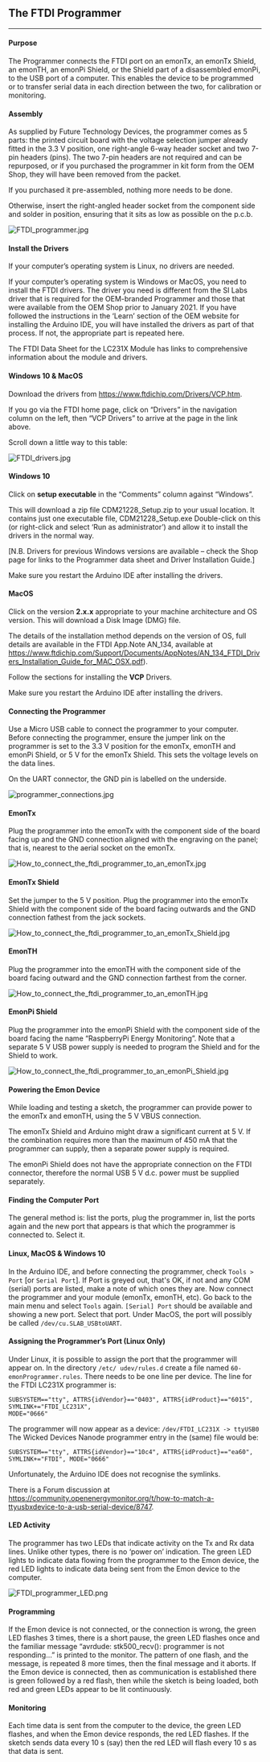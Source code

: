 ## The FTDI Programmer

---

#### Purpose

The Programmer connects the FTDI port on an emonTx, an emonTx Shield, an emonTH, an emonPi
Shield, or the Shield part of a disassembled emonPi, to the USB port of a computer. This enables the
device to be programmed or to transfer serial data in each direction between the two, for calibration or
monitoring.

#### Assembly

As supplied by Future Technology Devices, the programmer comes as 5 parts: the printed circuit board
with the voltage selection jumper already fitted in the 3.3 V position, one right-angle 6-way header
socket and two 7-pin headers (pins). The two 7-pin headers are not required and can be repurposed, or
if you purchased the programmer in kit form from the OEM Shop, they will have been removed from the
packet.

If you purchased it pre-assembled, nothing more needs to be done.

Otherwise, insert the right-angled header socket from the component side and solder in position,
ensuring that it sits as low as possible on the p.c.b.

![FTDI_programmer.jpg][FTDI_programmer]

[FTDI_programmer]: files/FTDI_programmer.jpg "The FTDI Programmer"

#### Install the Drivers

If your computer’s operating system is Linux, no drivers are needed.

If your computer’s operating system is Windows or MacOS, you need to install the FTDI drivers. The
driver you need is different from the SI Labs driver that is required for the OEM-branded Programmer
and those that were available from the OEM Shop prior to January 2021. If you have followed the
instructions in the ‘Learn’ section of the OEM website for installing the Arduino IDE, you will have
installed the drivers as part of that process. If not, the appropriate part is repeated here.

The FTDI Data Sheet for the LC231X Module has links to comprehensive information about the module
and drivers.

#### Windows 10 & MacOS

Download the drivers from https://www.ftdichip.com/Drivers/VCP.htm.

If you go via the FTDI home page, click on “Drivers” in the navigation column on the left, then “VCP
Drivers” to arrive at the page in the link above.

Scroll down a little way to this table:

![FTDI_drivers.jpg][ftdi_drivers]

[ftdi_drivers]: files/FTDI_drivers.jpg "FTDI Drivers"

#### Windows 10

Click on **setup executable** in the “Comments” column against “Windows”.

This will download a zip file CDM21228_Setup.zip to your usual location. It contains just one
executable file, CDM21228_Setup.exe Double-click on this (or right-click and select ‘Run as
administrator’) and allow it to install the drivers in the normal way.

[N.B. Drivers for previous Windows versions are available – check the Shop page for links to the
Programmer data sheet and Driver Installation Guide.]

Make sure you restart the Arduino IDE after installing the drivers.

#### MacOS

Click on the version **2.x.x** appropriate to your machine architecture and OS version. This will download
a Disk Image (DMG) file.

The details of the installation method depends on the version of OS, full details are available in the
FTDI App.Note AN_134, available at
https://www.ftdichip.com/Support/Documents/AppNotes/AN_134_FTDI_Drivers_Installation_Guide_for_MAC_OSX.pdf).

Follow the sections for installing the **VCP** Drivers.

Make sure you restart the Arduino IDE after installing the drivers.

#### Connecting the Programmer

Use a Micro USB cable to connect the programmer to your computer. Before connecting the
programmer, ensure the jumper link on the programmer is set to the 3.3 V position for the emonTx,
emonTH and emonPi Shield, or 5 V for the emonTx Shield. This sets the voltage levels on the data
lines.

On the UART connector, the GND pin is labelled on the underside.

![programmer_connections.jpg][programmer_connections]

[programmer_connections]: files/programmer_connections.jpg "Programmer Connections"

#### EmonTx

Plug the programmer into the emonTx with the component side of the board facing up and the GND
connection aligned with the engraving on the panel; that is, nearest to the aerial socket on the emonTx.

![How_to_connect_the_ftdi_programmer_to_an_emonTx.jpg][programmer_emontx]

[programmer_emontx]: files/How_to_connect_the_ftdi_programmer_to_an_emonTx.jpg "Connecting the programmer to an emonTx"

#### EmonTx Shield

Set the jumper to the 5 V position. Plug the programmer into the emonTx Shield with the component
side of the board facing outwards and the GND connection fathest from the jack sockets.

![How_to_connect_the_ftdi_programmer_to_an_emonTx_Shield.jpg][programmer_emontx_shield]

[programmer_emontx_shield]: files/How_to_connect_the_ftdi_programmer_to_an_emonTx_Shield.jpg "Connecting the programmer to an emonTx shield"

#### EmonTH

Plug the programmer into the emonTH with the component side of the board facing outward and the
GND connection farthest from the corner.

![How_to_connect_the_ftdi_programmer_to_an_emonTH.jpg][programmer_emonth]

[programmer_emonth]: files/How_to_connect_the_ftdi_programmer_to_an_emonTH.jpg "Connecting the programmer to an emonTH"

#### EmonPi Shield

Plug the programmer into the emonPi Shield with the component side of the board facing the name
“RaspberryPi Energy Monitoring”. Note that a separate 5 V USB power supply is needed to program the
Shield and for the Shield to work.

![How_to_connect_the_ftdi_programmer_to_an_emonPi_Shield.jpg][programmer_emonpi_shield]

[programmer_emonpi_shield]: files/How_to_connect_the_ftdi_programmer_to_an_emonPi_Shield.jpg "LEDs on the FTDI Programmer"

#### Powering the Emon Device

While loading and testing a sketch, the programmer can provide power to the emonTx and emonTH,
using the 5 V VBUS connection.

The emonTx Shield and Arduino might draw a significant current at 5 V. If the combination requires
more than the maximum of 450 mA that the programmer can supply, then a separate power supply is
required.

The emonPi Shield does not have the appropriate connection on the FTDI connector, therefore the
normal USB 5 V d.c. power must be supplied separately.

#### Finding the Computer Port

The general method is: list the ports, plug the programmer in, list the ports again and the new port that
appears is that which the programmer is connected to. Select it.

#### Linux, MacOS & Windows 10

In the Arduino IDE, and before connecting the programmer, check `Tools > Port` [or `Serial Port`].
If Port is greyed out, that's OK, if not and any COM (serial) ports are listed, make a note of which ones
they are. Now connect the programmer and your module (emonTx, emonTH, etc). Go back to the main
menu and select `Tools` again. `[Serial] Port` should be available and showing a new port. Select that
port. Under MacOS, the port will possibly be called `/dev/cu.SLAB_USBtoUART`.

#### Assigning the Programmer’s Port (Linux Only)

Under Linux, it is possible to assign the port that the programmer will appear on. In the directory `/etc/
udev/rules.d` create a file named `60-emonProgrammer.rules`. There needs to be one line per
device. The line for the FTDI LC231X programmer is:

```
SUBSYSTEM=="tty", ATTRS{idVendor}=="0403", ATTRS{idProduct}=="6015", SYMLINK+="FTDI_LC231X",
MODE="0666"

```
The programmer will now appear as a device: `/dev/FTDI_LC231X -> ttyUSB0`
The Wicked Devices Nanode programmer entry in the (same) file would be:

```
SUBSYSTEM=="tty", ATTRS{idVendor}=="10c4", ATTRS{idProduct}=="ea60", SYMLINK+="FTDI", MODE="0666"
```

Unfortunately, the Arduino IDE does not recognise the symlinks.

There is a Forum discussion at https://community.openenergymonitor.org/t/how-to-match-a-ttyusbxdevice-to-a-usb-serial-device/8747.

#### LED Activity

The programmer has two LEDs that indicate activity on the Tx and Rx data lines. Unlike other types,
there is no ‘power on’ indication.
The green LED lights to indicate data flowing from the programmer to the Emon device, the red LED
lights to indicate data being sent from the Emon device to the computer.

![FTDI_programmer_LED.png][programmer_led]

[programmer_led]: files/FTDI_programmer_LED.png "LEDs on the FTDI Programmer"

#### Programming

If the Emon device is not connected, or the connection is wrong, the green LED flashes 3 times, there is
a short pause, the green LED flashes once and the familiar message “avrdude: stk500_recv():
programmer is not responding…” is printed to the monitor. The pattern of one flash, and the message,
is repeated 8 more times, then the final message and it aborts.
If the Emon device is connected, then as communication is established there is green followed by a red
flash, then while the sketch is being loaded, both red and green LEDs appear to be lit continuously.

#### Monitoring

Each time data is sent from the computer to the device, the green LED flashes, and when the Emon
device responds, the red LED flashes. If the sketch sends data every 10 s (say) then the red LED will
flash every 10 s as that data is sent.
